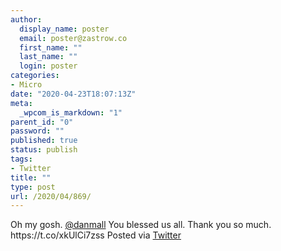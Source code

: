 ```yaml
---
author:
  display_name: poster
  email: poster@zastrow.co
  first_name: ""
  last_name: ""
  login: poster
categories:
- Micro
date: "2020-04-23T18:07:13Z"
meta:
  _wpcom_is_markdown: "1"
parent_id: "0"
password: ""
published: true
status: publish
tags:
- Twitter
title: ""
type: post
url: /2020/04/869/
---
```

<p>Oh my gosh. <a href="https://micro.blog/danmall">@danmall</a> You blessed us all. Thank you so much. https://t.co/xkUlCi7zss Posted via <a href="http://twitter.com/zastrow/status/1253431646478413827">Twitter</a></p>
